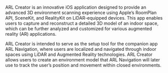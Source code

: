 ARL Creator is an innovative iOS application designed to provide an advanced 3D environment scanning experience using Apple’s RoomPlan API, SceneKit, and RealityKit on LiDAR-equipped devices. This app enables users to capture and reconstruct a detailed 3D model of an indoor space, which can be further analyzed and customized for various augmented reality (AR) applications.

ARL Creator is intended to serve as the setup tool for the companion app ARL Navigation, where users are localized and navigated through indoor spaces using LiDAR and Augmented Reality technologies. ARL Creator allows users to create an environment model that ARL Navigation will later use to track the user’s position and movement within closed environments.

